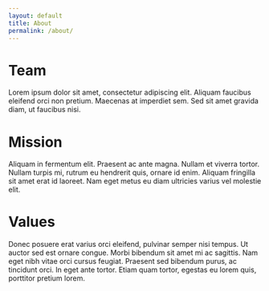 ```yaml
---
layout: default
title: About
permalink: /about/
---
```


# Team
Lorem ipsum dolor sit amet, consectetur adipiscing elit. Aliquam faucibus eleifend orci non pretium. Maecenas at imperdiet sem. Sed sit amet gravida diam, ut faucibus nisi.

# Mission
Aliquam in fermentum elit. Praesent ac ante magna. Nullam et viverra tortor. Nullam turpis mi, rutrum eu hendrerit quis, ornare id enim. Aliquam fringilla sit amet erat id laoreet. Nam eget metus eu diam ultricies varius vel molestie elit.

# Values
Donec posuere erat varius orci eleifend, pulvinar semper nisi tempus. Ut auctor sed est ornare congue. Morbi bibendum sit amet mi ac sagittis. Nam eget nibh vitae orci cursus feugiat. Praesent sed bibendum purus, ac tincidunt orci. In eget ante tortor. Etiam quam tortor, egestas eu lorem quis, porttitor pretium lorem.